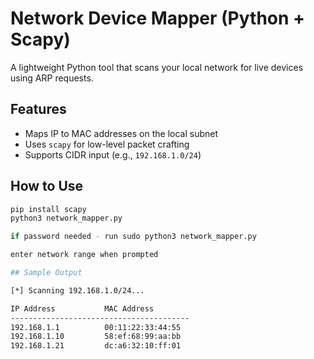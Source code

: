 # Network Device Mapper (Python + Scapy)

A lightweight Python tool that scans your local network for live devices using ARP requests.

## Features

- Maps IP to MAC addresses on the local subnet
- Uses `scapy` for low-level packet crafting
- Supports CIDR input (e.g., `192.168.1.0/24`)

## How to Use

```bash
pip install scapy
python3 network_mapper.py

if password needed - run sudo python3 network_mapper.py

enter network range when prompted

## Sample Output

[*] Scanning 192.168.1.0/24...

IP Address           MAC Address
----------------------------------------
192.168.1.1          00:11:22:33:44:55
192.168.1.10         58:ef:68:99:aa:bb
192.168.1.21         dc:a6:32:10:ff:01
